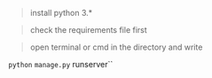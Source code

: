 
> install python 3.*

> check the requirements file first

>open terminal or cmd in the directory and write

`python` `manage.py` runserver``
